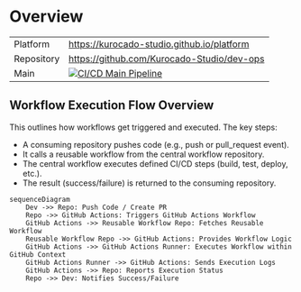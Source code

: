 # Overview

|            |                                                                                                                                                                                        |
| ---------- | -------------------------------------------------------------------------------------------------------------------------------------------------------------------------------------- |
| Platform   | <https://kurocado-studio.github.io/platform>                                                                                                                                           |
| Repository | <https://github.com/Kurocado-Studio/dev-ops>                                                                                                                                           |
| Main       | [![CI/CD Main Pipeline](https://github.com/Kurocado-Studio/dev-ops/actions/workflows/ci.push.yml/badge.svg)](https://github.com/Kurocado-Studio/dev-ops/actions/workflows/ci.push.yml) |

## Workflow Execution Flow Overview

This outlines how workflows get triggered and executed. The key steps:

- A consuming repository pushes code (e.g., push or pull_request event).
- It calls a reusable workflow from the central workflow repository.
- The central workflow executes defined CI/CD steps (build, test, deploy, etc.).
- The result (success/failure) is returned to the consuming repository.

```mermaid
sequenceDiagram
    Dev ->> Repo: Push Code / Create PR
    Repo ->> GitHub Actions: Triggers GitHub Actions Workflow
    GitHub Actions ->> Reusable Workflow Repo: Fetches Reusable Workflow
    Reusable Workflow Repo ->> GitHub Actions: Provides Workflow Logic
    GitHub Actions ->> GitHub Actions Runner: Executes Workflow within GitHub Context
    GitHub Actions Runner ->> GitHub Actions: Sends Execution Logs
    GitHub Actions ->> Repo: Reports Execution Status
    Repo ->> Dev: Notifies Success/Failure
```
